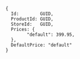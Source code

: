     {
      Id:        GUID,
      ProductId: GUID,
      StoreId:   GUID,
      Prices: {
        	"default": 399.95,
      },
      DefaultPrice: "default"
    }
